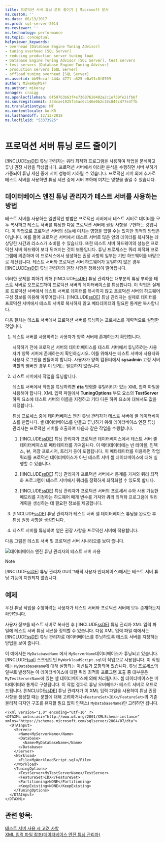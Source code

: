 ```yaml
---
title: 프로덕션 서버 튜닝 로드 줄이기 | Microsoft 문서
ms.custom: ''
ms.date: 06/13/2017
ms.prod: sql-server-2014
ms.reviewer: ''
ms.technology: performance
ms.topic: conceptual
helpviewer_keywords:
- overhead [Database Engine Tuning Advisor]
- tuning overhead [SQL Server]
- reducing production server tuning load
- Database Engine Tuning Advisor [SQL Server], test servers
- test servers [Database Engine Tuning Advisor]
- production servers [SQL Server]
- offload tuning overhead [SQL Server]
ms.assetid: bb95ecaf-444a-4771-a625-e0a91c8f0709
author: MikeRayMSFT
ms.author: mikeray
manager: craigg
ms.openlocfilehash: 0f59763b63f4e73687620482a2c1e739fe21fb6f
ms.sourcegitcommit: 334cae1925fa5ac6c140e0b2c38c844c477e3ffb
ms.translationtype: MT
ms.contentlocale: ko-KR
ms.lasthandoff: 12/13/2018
ms.locfileid: "53373925"
---
```

# <a name="reduce-the-production-server-tuning-load"></a>프로덕션 서버 튜닝 로드 줄이기
  [!INCLUDE[ssDE](../../../includes/ssde-md.md)] 튜닝 관리자는 쿼리 최적화 프로그램을 사용하여 작업을 분석하고 튜닝 권장 사항을 작성합니다. 프로덕션 서버에서 이러한 분석을 수행하면 서버 부하가 가중되어 튜닝 세션 중에 서버 성능이 저하될 수 있습니다. 프로덕션 서버 외에 추가로 테스트 서버를 사용하면 튜닝 세션 중에 서버 부하에 미치는 영향을 줄일 수 있습니다.  
  
## <a name="how-database-engine-tuning-advisor-uses-a-test-server"></a>데이터베이스 엔진 튜닝 관리자가 테스트 서버를 사용하는 방법  
 테스트 서버를 사용하는 일반적인 방법은 프로덕션 서버에서 테스트 서버로 데이터를 모두 복사하고 테스트 서버를 튜닝한 다음 프로덕션 서버에 권장 사항을 구현하는 것입니다. 이 작업으로 프로덕션 서버의 성능에 미치는 영향을 없앨 수는 있지만 최적의 방법은 아닙니다. 예를 들어 프로덕션 서버에서 테스트 서버로 많은 양의 데이터를 복사하는 데 상당한 시간과 리소스가 소비될 수 있습니다. 또한 테스트 서버 하드웨어의 성능은 프로덕션 서버 하드웨어 보다 뒤쳐지는 것이 보통입니다. 튜닝 프로세스는 쿼리 최적화 프로그램에 의존하며 이 프로세스에서 생성하는 권장 사항의 일부는 기반 하드웨어를 바탕으로 계산됩니다. 테스트 서버와 프로덕션 서버 하드웨어가 동일하지 않은 경우 [!INCLUDE[ssDE](../../../includes/ssde-md.md)] 튜닝 관리자의 권장 사항은 정확성이 떨어집니다.  
  
 이러한 문제를 피하기 위해 [!INCLUDE[ssDE](../../../includes/ssde-md.md)] 튜닝 관리자는 대부분의 튜닝 부하를 테스트 서버로 오프로드하여 프로덕션 서버의 데이터베이스를 튜닝합니다. 이 작업은 실제로 프로덕션 서버에서 테스트 서버로 데이터를 복사하지 않고 프로덕션 서버의 하드웨어 구성 정보를 이용해 이루어집니다. [!INCLUDE[ssDE](../../../includes/ssde-md.md)] 튜닝 관리자는 실제로 데이터를 프로덕션 서버에서 테스트 서버로 복사하지 않고 메타데이터와 필요한 통계만 복사합니다.  
  
 다음 절차는 테스트 서버에서 프로덕션 서버를 튜닝하는 프로세스를 개략적으로 설명한 것입니다.  
  
1.  테스트 서버를 사용하려는 사용자가 양쪽 서버에 존재하는지 확인합니다.  
  
     시작하기 전에 프로덕션 서버의 데이터베이스를 테스트 서버에서 튜닝하려는 사용자가 양쪽 서버에 존재하는지 확인하십시오. 이를 위해서는 테스트 서버에 사용자와 사용자 로그인을 만들어야 합니다. 사용자가 양쪽 컴퓨터에서 **sysadmin** 고정 서버 역할의 멤버인 경우 이 단계는 필요하지 않습니다.  
  
2.  테스트 서버에서 작업을 튜닝합니다.  
  
     테스트 서버에서 작업을 튜닝하려면 **dta** 명령줄 유틸리티가 있는 XML 입력 파일을 사용해야 합니다. XML 입력 파일에서 **TuningOptions** 부모 요소의 **TestServer** 하위 요소에 테스트 서버의 이름을 지정하고 기타 다른 하위 요소에 대해서도 값을 지정합니다.  
  
     튜닝 프로세스 중에 데이터베이스 엔진 튜닝 관리자가 테스트 서버에 셸 데이터베이스를 만듭니다. 셸 데이터베이스를 만들고 튜닝하기 위해 데이터베이스 엔진 튜닝 관리자는 프로덕션 서버를 호출하여 다음과 같은 작업을 수행합니다.  
  
    1.  [!INCLUDE[ssDE](../../../includes/ssde-md.md)] 튜닝 관리자가 프로덕션 데이터베이스에서 테스트 서버 셸 데이터베이스로 메타데이터를 가져옵니다. 이 메타데이터에는 빈 테이블, 인덱스, 뷰, 저장 프로시저, 트리거 등이 포함됩니다. 이 메타데이터를 이용하면 작업 쿼리를 프로덕션 데이터베이스가 아닌 테스트 서버 셸 데이터베이스에 대해 실행할 수 있습니다.  
  
    2.  [!INCLUDE[ssDE](../../../includes/ssde-md.md)] 튜닝 관리자가 프로덕션 서버에서 통계를 가져와 쿼리 최적화 프로그램이 테스트 서버에서 쿼리를 정확하게 최적화할 수 있도록 합니다.  
  
    3.  [!INCLUDE[ssDE](../../../includes/ssde-md.md)] 튜닝 관리자가 프로덕션 서버의 프로세서 수와 사용 가능한 메모리를 지정하는 하드웨어 매개 변수를 가져와 쿼리 최적화 프로그램에 쿼리 계획을 생성하는 데 필요한 정보를 제공합니다.  
  
3.  [!INCLUDE[ssDE](../../../includes/ssde-md.md)] 튜닝 관리자가 테스트 서버 셸 데이터베이스 튜닝을 완료한 후 튜닝 권장 사항을 생성합니다.  
  
4.  테스트 서버를 튜닝하여 얻은 권장 사항을 프로덕션 서버에 적용합니다.  
  
 다음 그림은 테스트 서버 및 프로덕션 서버 시나리오를 보여 줍니다.  
  
 ![데이터베이스 엔진 튜닝 관리자의 테스트 서버 사용](../../database-engine/media/testsvr.gif "Database Engine Tuning Advisor test server usage")  
  
> [!NOTE]  
>  [!INCLUDE[ssDE](../../../includes/ssde-md.md)] 튜닝 관리자 GUI(그래픽 사용자 인터페이스)에서는 테스트 서버 튜닝 기능이 지원되지 않습니다.  
  
## <a name="example"></a>예제  
 우선 튜닝 작업을 수행하려는 사용자가 테스트 서버와 프로덕션 서버에 모두 존재하는지 확인합니다.  
  
 사용자 정보를 테스트 서버로 복사한 후 [!INCLUDE[ssDE](../../../includes/ssde-md.md)] 튜닝 관리자 XML 입력 파일에 테스트 서버 튜닝 세션을 정의할 수 있습니다. 다음 XML 입력 파일 예에서는 [!INCLUDE[ssDE](../../../includes/ssde-md.md)] 튜닝 관리자로 데이터베이스를 튜닝하도록 테스트 서버를 지정하는 방법을 보여 줍니다.  
  
 이 예에서는 `MyDatabaseName` 에서 `MyServerName`데이터베이스가 튜닝되고 있습니다. [!INCLUDE[tsql](../../includes/tsql-md.md)] 스크립트인 `MyWorkloadScript.sql`이 작업으로 사용됩니다. 이 작업에는 `MyDatabaseName`에 대해 실행되는 이벤트가 포함되어 있습니다. 튜닝 프로세스의 일부로 발생하는 이 데이터베이스에 대한 쿼리 최적화 프로그램 호출 중 대부분은 `MyTestServerName`에 있는 셸 데이터베이스에 의해 처리됩니다. 셸 데이터베이스는 메타데이터와 통계로 구성됩니다. 이 작업 결과로 튜닝 오버헤드가 테스트 서버로 오프로드됩니다. [!INCLUDE[ssDE](../../../includes/ssde-md.md)] 튜닝 관리자가 이 XML 입력 파일을 사용하여 튜닝 권장 사항을 생성할 때는 분할에 대해 고려하거나`<FeatureSet>IDX</FeatureSet>`의 기존 물리적 디자인 구조를 유지할 필요 없이 인덱스( `MyDatabaseName`)만 고려하면 됩니다.  
  
```  
<?xml version="1.0" encoding="utf-16" ?>  
<DTAXML xmlns:xsi="http://www.w3.org/2001/XMLSchema-instance" xmlns="https://schemas.microsoft.com/sqlserver/2004/07/dta">  
  <DTAInput>  
    <Server>  
      <Name>MyServerName</Name>  
      <Database>  
        <Name>MyDatabaseName</Name>  
      </Database>  
    </Server>  
    <Workload>  
      <File>MyWorkloadScript.sql</File>  
    </Workload>  
    <TuningOptions>  
      <TestServer>MyTestServerName</TestServer>  
      <FeatureSet>IDX</FeatureSet>  
      <Partitioning>NONE</Partitioning>  
      <KeepExisting>NONE</KeepExisting>  
    </TuningOptions>  
  </DTAInput>  
</DTAXML>  
```  
  
## <a name="see-also"></a>관련 항목:  
 [테스트 서버 사용 시 고려 사항](considerations-for-using-test-servers.md)   
 [XML 입력 파일 참조&#40;데이터베이스 엔진 튜닝 관리자&#41;](database-engine-tuning-advisor.md)  
  
  
